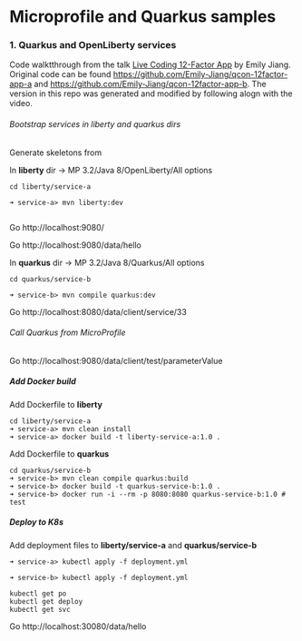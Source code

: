 # Microprofile and Quarkus samples

### 1. Quarkus and OpenLiberty services

Code walktthrough from the talk [Live Coding 12-Factor App](https://www.youtube.com/watch?v=6dLVPFNLboo) by Emily Jiang. Original code can be found https://github.com/Emily-Jiang/qcon-12factor-app-a and https://github.com/Emily-Jiang/qcon-12factor-app-b. The version in this repo was generated and modified by following alogn with the video.

###### Bootstrap services in liberty and quarkus dirs

Generate skeletons from [](start.microprofile.io)

In **liberty** dir -> MP 3.2/Java 8/OpenLiberty/All options

```
cd liberty/service-a

➜ service-a> mvn liberty:dev


```

Go http://localhost:9080/

Go http://localhost:9080/data/hello

In **quarkus** dir -> MP 3.2/Java 8/Quarkus/All options

```
cd quarkus/service-b

➜ service-b> mvn compile quarkus:dev
```

Go http://localhost:8080/data/client/service/33

###### Call Quarkus from MicroProfile

Go http://localhost:9080/data/client/test/parameterValue

##### Add Docker build

Add Dockerfile to **liberty**

```
cd liberty/service-a
➜ service-a> mvn clean install
➜ service-a> docker build -t liberty-service-a:1.0 .
```

Add Dockerfile to **quarkus**

```
cd quarkus/service-b
➜ service-b> mvn clean compile quarkus:build
➜ service-b> docker build -t quarkus-service-b:1.0 .
➜ service-b> docker run -i --rm -p 8080:8080 quarkus-service-b:1.0 # test
```

##### Deploy to K8s

Add deployment files to **liberty/service-a** and **quarkus/service-b**

```
➜ service-a> kubectl apply -f deployment.yml
```

```
➜ service-b> kubectl apply -f deployment.yml
```

```
kubectl get po
kubectl get deploy
kubectl get svc
```

Go http://localhost:30080/data/hello









